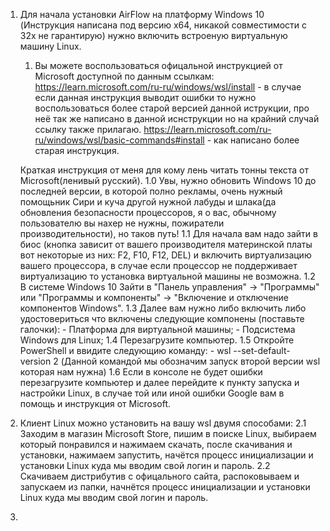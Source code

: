 1. Для начала установки AirFlow на платформу Windows 10 (Инструкция написана под версию х64, никакой совместимости с 32х не гарантирую) нужно включить встроеную виртуальную машину Linuх.

    1. Вы можете воспользоваться офицальной инструкцией от Microsoft доступной по данным ссылкам:
    https://learn.microsoft.com/ru-ru/windows/wsl/install - в случае если данная инструкция выводит ошибки то нужно воспользоваться более старой версией данной иструкции, про неё так же написано в данной иснструкции но на крайний случай ссылку также прилагаю.
    https://learn.microsoft.com/ru-ru/windows/wsl/basic-commands#install - как написано более старая инструкция.
    
    Краткая инструкция от меня для кому лень читать тонны текста от Microsoft(ленивый русский).
        1.0 Увы, нужно обновить Windows 10 до последней версии, в которой полно рекламы, очень нужный помощьник Сири и куча другой нужной лабуды и шлака(да обновления безопасности процессоров, я о вас, обычному пользователю вы нахер не нужны, пожиратели производительности), но таков путь!
        1.1 Для начала вам надо зайти в биос (кнопка зависит от вашего производителя материнской платы вот некоторые из них: F2, F10, F12, DEL) и включить виртуализацию вашего процессора, в случае если процессор не поддерживает виртуализацию то установка виртуальной машины не возможна.
        1.2 В системе Windows 10 Зайти в "Панель управления" -> "Программы" или "Программы и компоненты" -> "Включение и отключение компонентов Windows".
        1.3 Далее вам нужно либо включить либо удостовериться что включены следующие компонены (поставьте галочки):
            - Платформа для виртуальной машины;
            - Подсистема Windows для Linux;
        1.4 Перезагрузите компьютер.
        1.5 Откройте PowerShell и ввидите следующию команду:
            -  wsl --set-default-version 2 (Данной командой мы обозначим запуск второй версии wsl которая нам нужна)
        1.6 Если в консоле не будет ошибки перезагрузите компьютер и далее перейдите к пункту запуска и настройки Linux, в случае той или иной ошибки Google вам в помощь и инструкция от Microsoft.

2. Клиент Linux можно установить на вашу wsl двумя способами:
    2.1 Заходим в магазин Microsoft Store, пишим в поиске Linux, выбираем который понравился и нажимаем скачать, после скачивания и установки, нажимаем запустить, начётся процесс инициализации и установки Linux куда мы вводим свой логин и пароль. 
    2.2 Скачиваем дистрибутив с офицального сайта, распоковываем и запускаем из папки, начнётся процесс инициализации и установки Linux куда мы вводим свой логин и пароль. 

3. 